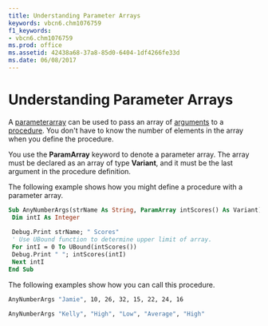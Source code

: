 ```yaml
---
title: Understanding Parameter Arrays
keywords: vbcn6.chm1076759
f1_keywords:
- vbcn6.chm1076759
ms.prod: office
ms.assetid: 42438a68-37a8-85d0-6404-1df4266fe33d
ms.date: 06/08/2017
---
```



# Understanding Parameter Arrays

A [parameter](../../Glossary/vbe-glossary.md#parameter)[array](../../Glossary/vbe-glossary.md#array) can be used to pass an array of [arguments](../../Glossary/vbe-glossary.md#argument) to a [procedure](../../Glossary/vbe-glossary.md#procedure). You don't have to know the number of elements in the array when you define the procedure.

You use the  **ParamArray** keyword to denote a parameter array. The array must be declared as an array of type **Variant**, and it must be the last argument in the procedure definition.

The following example shows how you might define a procedure with a parameter array.




```vb
Sub AnyNumberArgs(strName As String, ParamArray intScores() As Variant) 
 Dim intI As Integer 
 
 Debug.Print strName; " Scores" 
 ' Use UBound function to determine upper limit of array. 
 For intI = 0 To UBound(intScores()) 
 Debug.Print " "; intScores(intI) 
 Next intI 
End Sub
```

The following examples show how you can call this procedure.



```vb
AnyNumberArgs "Jamie", 10, 26, 32, 15, 22, 24, 16 
 
AnyNumberArgs "Kelly", "High", "Low", "Average", "High" 
```


